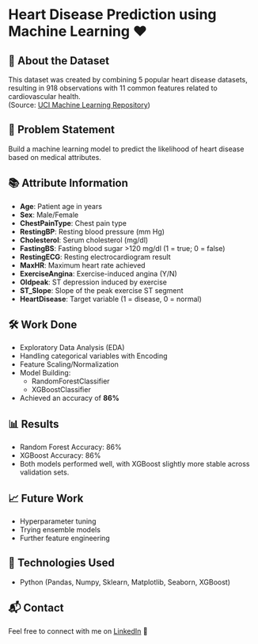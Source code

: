 # Heart Disease Prediction using Machine Learning ❤️

## 📄 About the Dataset
This dataset was created by combining 5 popular heart disease datasets, resulting in 918 observations with 11 common features related to cardiovascular health.  
(Source: [UCI Machine Learning Repository](https://www.kaggle.com/datasets/fedesoriano/heart-failure-prediction))

## 🎯 Problem Statement
Build a machine learning model to predict the likelihood of heart disease based on medical attributes.

## 📚 Attribute Information
- **Age**: Patient age in years
- **Sex**: Male/Female
- **ChestPainType**: Chest pain type
- **RestingBP**: Resting blood pressure (mm Hg)
- **Cholesterol**: Serum cholesterol (mg/dl)
- **FastingBS**: Fasting blood sugar >120 mg/dl (1 = true; 0 = false)
- **RestingECG**: Resting electrocardiogram result
- **MaxHR**: Maximum heart rate achieved
- **ExerciseAngina**: Exercise-induced angina (Y/N)
- **Oldpeak**: ST depression induced by exercise
- **ST_Slope**: Slope of the peak exercise ST segment
- **HeartDisease**: Target variable (1 = disease, 0 = normal)

## 🛠️ Work Done
- Exploratory Data Analysis (EDA)
- Handling categorical variables with Encoding
- Feature Scaling/Normalization
- Model Building:  
    - RandomForestClassifier
    - XGBoostClassifier
- Achieved an accuracy of **86%**

## 📊 Results
- Random Forest Accuracy: 86%
- XGBoost Accuracy: 86%
- Both models performed well, with XGBoost slightly more stable across validation sets.

## 📈 Future Work
- Hyperparameter tuning
- Trying ensemble models
- Further feature engineering

## 🚀 Technologies Used
- Python (Pandas, Numpy, Sklearn, Matplotlib, Seaborn, XGBoost)

## 📬 Contact
Feel free to connect with me on [LinkedIn](https://www.linkedin.com/in/srp999/) 🚀
